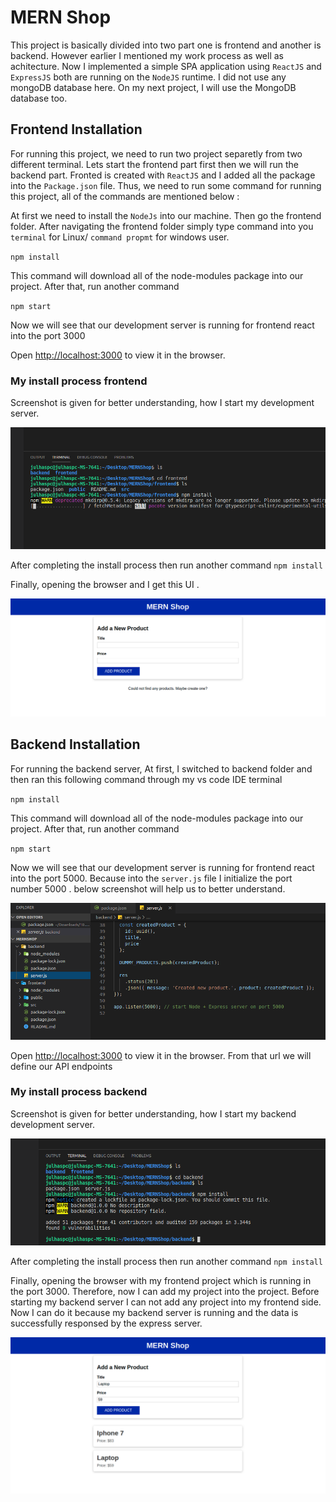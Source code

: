 # MERN Shop
This project is basically divided into two part one is frontend and another is backend. However earlier I mentioned my work
process as well as achitecture. Now I implemented a simple SPA application using `ReactJS` and `ExpressJS` both are running 
on the `NodeJS` runtime. I did not use any mongoDB database here. On my next project, I will use the MongoDB database too.

## Frontend Installation
For running this project, we need to run two project separetly from two different terminal. Lets start the frontend part 
first then we will run the backend part. Fronted is created with `ReactJS` and I added all the package into the `Package.json` file. Thus, we need to run some command for running this project, all of the commands are mentioned below :

At first we need to install the `NodeJs` into our machine. Then go the frontend folder. After navigating the frontend folder
simply type command into you `terminal` for Linux/ `command propmt` for windows user.

`npm install`

This command will download all of the node-modules package into our project. After that, run another command

`npm start`

Now we will see that our development server is running for frontend react into the port 3000 

Open [http://localhost:3000](http://localhost:3000) to view it in the browser.

### My install process frontend

Screenshot is given for better understanding, how I start my development server.

![alt text](https://github.com/Maxyee/Julhas_MERN_Stack_Project/blob/master/shotsPart2/frontendNPM.png)

After completing the install process then run another command `npm install`

Finally, opening the browser and I get this UI .

![alt text](https://github.com/Maxyee/Julhas_MERN_Stack_Project/blob/master/shotsPart2/beforeAddProduct.png)


## Backend Installation
For running the backend server, At first, I switched to backend folder and then ran this following command through
my vs code IDE terminal

`npm install`

This command will download all of the node-modules package into our project. After that, run another command

`npm start`

Now we will see that our development server is running for frontend react into the port 5000. Because into the `server.js`
file I initialize the port number 5000 . below screenshot will help us to better understand.


![alt text](https://github.com/Maxyee/Julhas_MERN_Stack_Project/blob/master/shotsPart2/InitializePort.png)

Open [http://localhost:3000](http://localhost:5000) to view it in the browser. From that url we will define our API 
endpoints

### My install process backend

Screenshot is given for better understanding, how I start my backend development server.

![alt text](https://github.com/Maxyee/Julhas_MERN_Stack_Project/blob/master/shotsPart2/backendNPM.png)

After completing the install process then run another command `npm install`

Finally, opening the browser with my frontend project which is running in the port 3000. Therefore, now I can add my project
into the project. Before starting my backend server I can not add any project into my frontend side. Now I can do it because
my backend server is running and the data is successfully responsed by the express server.

![alt text](https://github.com/Maxyee/Julhas_MERN_Stack_Project/blob/master/shotsPart2/afterAddingProduct.png)

